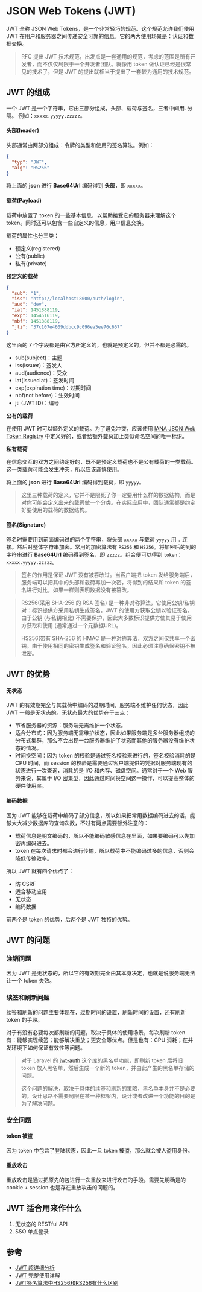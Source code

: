 # JSON Web Tokens (JWT)

JWT 全称 JSON Web Tokens，是一个非常轻巧的规范。这个规范允许我们使用 JWT 在用户和服务器之间传递安全可靠的信息。它的两大使用场景是：认证和数据交换。

> RFC 提出 JWT 技术规范，出发点是一套通用的规范，考虑的范围是所有开发者，而不仅仅局限于一个开发者团队。就像用 token 做认证已经是很常见的技术了，但是 JWT 的提出就相当于提出了一套较为通用的技术规范。

##  JWT 的组成

一个 JWT 是一个字符串，它由三部分组成，头部、载荷与签名，三者中间用`.`分隔。
例如：`xxxxx.yyyyy.zzzzz`。

#### 头部(header)

头部通常由两部分组成：令牌的类型和使用的签名算法。例如：

```json
{
  "typ": "JWT",
  "alg": "HS256"
}
```

将上面的 **json** 进行 **Base64Url** 编码得到 **头部**，即 `xxxxx`。

#### 载荷(Payload)

载荷中放置了 token 的一些基本信息，以帮助接受它的服务器来理解这个 token。同时还可以包含一些自定义的信息，用户信息交换。

载荷的属性也分三类：

- 预定义(registered)
- 公有(public)
- 私有(private)

**预定义的载荷**

```json
{
  "sub": "1",
  "iss": "http://localhost:8000/auth/login",
  "aud": "dev",
  "iat": 1451888119,
  "exp": 1454516119,
  "nbf": 1451888119,
  "jti": "37c107e4609ddbcc9c096ea5ee76c667"
}
```

这里面的 7 个字段都是由官方所定义的，也就是预定义的，但并不都是必需的。

- sub(subject)：主题
- iss(issuer)：签发人
- aud(audience)：受众
- iat(Issued at)：签发时间
- exp(expiration time)：过期时间
- nbf(not before)：生效时间
- jti (JWT ID)：编号

**公有的载荷**

在使用 JWT 时可以额外定义的载荷。为了避免冲突，应该使用 [IANA JSON Web Token Registry](https://www.iana.org/assignments/jwt/jwt.xhtml) 中定义好的，或者给额外载荷加上类似命名空间的唯一标识。

**私有载荷**

在信息交互的双方之间约定好的，既不是预定义载荷也不是公有载荷的一类载荷。这一类载荷可能会发生冲突，所以应该谨慎使用。

将上面的 **json** 进行 **Base64Url** 编码得到载荷，即 `yyyyy`。

> 这里三种载荷的定义，它并不是限死了你一定要用什么样的数据结构，而是对你可能会定义出来的载荷做一个分类。在实际应用中，团队通常都是约定好要使用的载荷的数据结构。

#### 签名(Signature)

签名时需要用到前面编码过的两个字符串，将头部 `xxxxx` 与载荷 `yyyyy` 用 `.` 连接。然后对整体字符串加密。常用的加密算法有 `RS256` 和 `HS256`。将加密后的到的字符串进行 **Base64Url** 编码得到签名，即 `zzzzz`。组合便可以得到 `token：xxxxx.yyyyy.zzzzz`。

> 签名的作用是保证 JWT 没有被篡改过。当客户端把 token 发给服务端后，服务端可以把其中的头部和载荷再加一次密，将得到的结果和 token 的签名进行对比，如果一样则表明数据没有被篡改。

> RS256(采用 SHA-256 的 RSA 签名) 是一种非对称算法，它使用公钥/私钥对：标识提供方采用私钥生成签名，JWT 的使用方获取公钥以验证签名。由于公钥 (与私钥相比) 不需要保护，因此大多数标识提供方使其易于使用方获取和使用 (通常通过一个元数据URL)。
>
> HS256(带有 SHA-256 的 HMAC 是一种对称算法，双方之间仅共享一个密钥。由于使用相同的密钥生成签名和验证签名，因此必须注意确保密钥不被泄密。

## JWT 的优势

#### 无状态

JWT 的有效期完全与其载荷中编码的过期时间，服务端不维护任何状态，因此 JWT 一般是无状态的。无状态最大的优势在于三点：

- 节省服务器的资源：服务端无需维护一个状态。
- 适合分布式：因为服务端无需维护状态，因此如果服务端是多台服务器组成的分布式集群，那么不会出现一台服务器维护了状态而其他的服务器没有维护状态的情况。
- 时间换空间：因为 token 的校验是通过签名校验来进行的，签名校验消耗的是 CPU 时间，而 session 的校验是需要通过客户端提供的凭据对服务端现有的状态进行一次查询，消耗的是 I/O 和内存、磁盘空间。通常对于一个 Web 服务来说，其属于 I/O 密集型，因此通过时间换空间这一操作，可以提高整体的硬件使用率。

#### 编码数据

因为 JWT 能够在载荷中编码了部分信息，所以如果把常用数据编码进去的话，能够大大减少数据库的查询次数，不过有两点需要额外注意的：

- 载荷信息是明文编码的，所以不能编码敏感信息在里面，如果要编码可以先加密再编码进去。
- token 在每次请求时都会进行传输，所以载荷中不能编码过多的信息，否则会降低传输效率。

所以 JWT 就有四个优点了：

- 防 CSRF
- 适合移动应用
- 无状态
- 编码数据

前两个是 token 的优势，后两个是 JWT 独特的优势。

## JWT 的问题

### 注销问题

因为 JWT 是无状态的，所以它的有效期完全由其本身决定，也就是说服务端无法让一个 token 失效。

### 续签和刷新问题

续签和刷新的问题主要体现在，过期时间的设置，刷新时间的设置，还有刷新 token 的手段。

对于有没有必要每次都刷新的问题，取决于具体的使用场景，每次刷新 token 有：能够实现续签；能够解决重放；更安全等优点。但是也有：CPU 消耗；在并发环境下如何保证有效性等问题。

> 对于 Laravel 的 [jwt-auth](https://github.com/tymondesigns/jwt-auth) 这个库的黑名单功能，即刷新 token 后将旧 token 放入黑名单，然后生成一个新的 token，并由此产生的黑名单存储的问题。
> 
> 这个问题的解决，取决于具体的续签和刷新的策略，黑名单本身并不是必要的。设计思路不需要局限在某一种框架内，设计或者改进一个功能的目的是为了解决问题。

### 安全问题

#### token 被盗

因为 token 中包含了登陆状态，因此一旦 token 被盗，那么就会被人盗用身份。

#### 重放攻击

重放攻击是通过把原先的包进行一次重放来进行攻击的手段。需要先明确是的 cookie + session 也是存在重放攻击的问题的。

## JWT 适合用来作什么

1. 无状态的 RESTful API
2. SSO 单点登录

## 参考

- [JWT 超详细分析 ](https://learnku.com/articles/17883#de9435)
- [JWT 完整使用详解 ](https://learnku.com/articles/10885/full-use-of-jwt)
- [JWT签名算法中HS256和RS256有什么区别](https://www.jianshu.com/p/cba0dfe4ad4a)